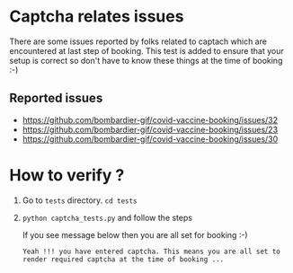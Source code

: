 # Captcha relates issues
There are some issues reported by folks related to captach which are encountered at last step of booking. 
This test is added to ensure that your setup is correct so don't have to know these things at the time of booking :-)

## Reported issues
- https://github.com/bombardier-gif/covid-vaccine-booking/issues/32
- https://github.com/bombardier-gif/covid-vaccine-booking/issues/23
- https://github.com/bombardier-gif/covid-vaccine-booking/issues/30

# How to verify ?
1. Go to `tests` directory. `cd tests`
2. `python captcha_tests.py` and follow the steps

   If you see message below then you are all set for booking :-)

   `Yeah !!! you have entered captcha. This means you are all set to render required captcha at the time of booking ...`
